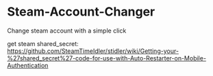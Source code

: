 # Steam-Account-Changer
Change steam account with a simple click

get steam shared_secret:
https://github.com/SteamTimeIdler/stidler/wiki/Getting-your-%27shared_secret%27-code-for-use-with-Auto-Restarter-on-Mobile-Authentication

